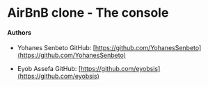 # AirBnB clone - The console

#### Authors

- Yohanes Senbeto
  GitHub: [https://github.com/YohanesSenbeto](https://github.com/YohanesSenbeto)

- Eyob Assefa
  GitHub: [https://github.com/eyobsis](https://github.com/eyobsis)
